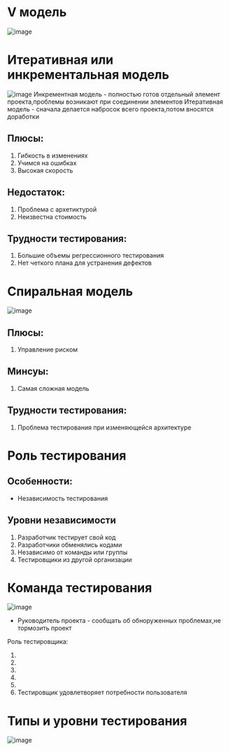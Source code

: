 # V модель
![image](https://user-images.githubusercontent.com/97594146/213662111-6efdbcdb-90dd-464d-a52b-88ae27b2594a.png)

# Итеративная или инкрементальная модель
![image](https://user-images.githubusercontent.com/97594146/213662515-d1e110aa-fc4d-4634-8375-ef0491041bba.png)
Инкрементная модель - полностью готов отдельный элемент проекта,проблемы возникают при соединении элементов
Итеративная модель - сначала делается набросок всего проекта,потом вносятся доработки 
## Плюсы:
1. Гибкость в изменениях
2. Учимся на ошибках
3. Высокая скорость

## Недостаток:
1. Проблема с архетиктурой
2. Неизвестна стоимость

## Трудности тестирования:

1. Большие объемы регрессионного тестирования
2. Нет четкого плана для устранения дефектов

# Спиральная модель

![image](https://user-images.githubusercontent.com/97594146/213664567-d6df926d-dca6-4f84-b743-4c886d465edd.png)

## Плюсы:

1. Управление риском

## Минсуы: 

1. Самая сложная модель

## Трудности тестирования:

1. Проблема тестирования при изменяющейся архитектуре

# Роль тестирования

## Особенности:
* Независимость тестирования 
## Уровни независимости

1. Разработчик тестирует свой код
2. Разработчики обменялись кодами
3. Независимо от команды или группы
4. Тестировщики из другой организации

# Команда тестирования
![image](https://user-images.githubusercontent.com/97594146/213667225-618fbd01-27be-4a9e-b073-8f42b22de4bb.png)

* Руководитель проекта - сообщать об обноруженных проблемах,не тормозить проект

Роль тестировщика:

1. 
2. 
3. 
4. 
5. 
6. Тестировщик удовлетворяет потребности пользователя

# Типы и уровни тестирования

![image](https://user-images.githubusercontent.com/97594146/213669696-684b9980-1bbf-4c97-b1f9-608da14c4499.png)
